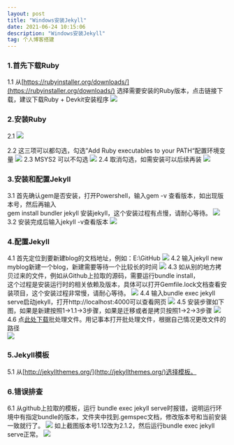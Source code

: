 ```yaml
---
layout: post
title: "Windows安装Jekyll"
date: 2021-06-24 10:15:06
description: "Windows安装Jekyll"
tag: 个人博客搭建
---
```



### 1.首先下载Ruby
1.1 从[https://rubyinstaller.org/downloads/](https://rubyinstaller.org/downloads/) 选择需要安装的Ruby版本，点击链接下载，建议下载Ruby + Devkit安装程序
![](/images/posts/IntallJekyll/0.png)

### 2.安装Ruby
2.1 
![](/images/posts/IntallJekyll/1.png)


2.2 这三项可以都勾选，勾选”Add Ruby executables to your PATH“配置环境变量
![](/images/posts/IntallJekyll/2.png)
2.3 MSYS2 可以不勾选
![](/images/posts/IntallJekyll/3.png)
2.4 取消勾选，如需安装可以后续再装
![](/images/posts/IntallJekyll/4.png)

### 3.安装和配置Jekyll
3.1 首先确认gem是否安装，打开Powershell，输入gem -v 查看版本，如出现版本号，然后再输入  
gem install bundler jekyll 安装jekyll，这个安装过程有点慢，请耐心等待。
![](/images/posts/IntallJekyll/6.png)
3.2 安装完成后输入jekyll -v查看版本
![](/images/posts/IntallJekyll/7.png)
### 4.配置Jekyll
4.1 首先定位到要新建blog的文档地址，例如：E:\GitHub
![](/images/posts/IntallJekyll/11.png)
4.2 输入jekyll new myblog新建一个blog，新建需要等待一个比较长的时间
![](/images/posts/IntallJekyll/12.png)
4.3 如从别的地方拷贝过来的文件，例如从Github上拉取的源码，需要运行bundle install，  
这个过程是安装运行时的相关依赖及版本，具体可以打开Gemfile.lock文档查看安装项目，这个安装过程非常慢，请耐心等待。
![](/images/posts/IntallJekyll/13.png)
4.4 输入bundle exec jekyll serve启动jekyll，打开http://localhost:4000可以查看网页
![](/images/posts/IntallJekyll/10.png)
4.5 安装步骤如下图，如果是新建按照1->1.1->3步骤，如果是迁移或者是拷贝按照1->2->3步骤
![](/images/posts/IntallJekyll/5.png)
4.6 点<a href="{{site.baseUrl}}/files/install jekyll.7z">此处下载</a>批处理文件。用记事本打开批处理文件，根据自己情况更改文件的路径  
![](/images/posts/IntallJekyll/14.png)
### 5.Jekyll模板
5.1 从[http://jekyllthemes.org/](http://jekyllthemes.org/)选择模板。
### 6.错误排查
6.1 从github上拉取的模板，运行 bundle exec jekyll serve时报错，说明运行环境中有指定bundle的版本，文件夹中找到.gemspec文档，修改版本号和当前安装一致就行了。
![](/images/posts/IntallJekyll/15.png)
如上截图版本号1.12改为2.1.2，然后运行bundle exec jekyll serve正常。
![](/images/posts/IntallJekyll/16.png)


